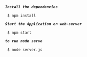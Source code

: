 
**_`Install the dependencies`_**
```
 $ npm install 
```


**_`Start the Application on web-server`_**
```
 $ npm start 
```
**_`to run node serve`_**

```
 $ node server.js 
